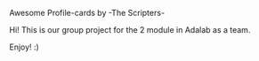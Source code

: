 Awesome Profile-cards
      by -The Scripters-

Hi! This is our group project for the 2 module in Adalab as a team.

Enjoy! :)
